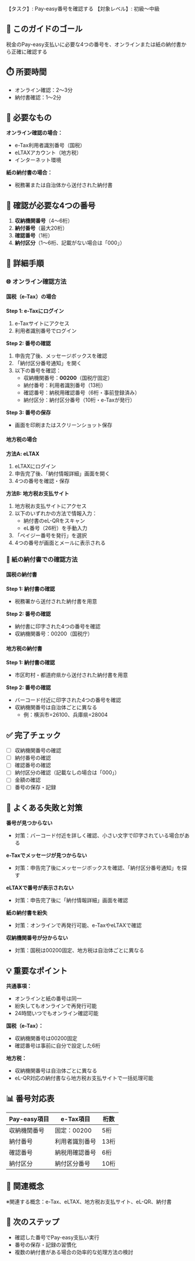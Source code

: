 【タスク】: Pay-easy番号を確認する
【対象レベル】: 初級〜中級

## 🎯 このガイドのゴール
税金のPay-easy支払いに必要な4つの番号を、オンラインまたは紙の納付書から正確に確認する

## ⏱️ 所要時間
- オンライン確認：2〜3分
- 納付書確認：1〜2分

## 🧰 必要なもの
**オンライン確認の場合：**
- e-Tax利用者識別番号（国税）
- eLTAXアカウント（地方税）
- インターネット環境

**紙の納付書の場合：**
- 税務署または自治体から送付された納付書

## 📝 確認が必要な4つの番号
1. **収納機関番号**（4〜6桁）
2. **納付番号**（最大20桁）
3. **確認番号**（1桁）
4. **納付区分**（1〜6桁、記載がない場合は「000」）

## 🔧 詳細手順

### 🌐 オンライン確認方法

#### 国税（e-Tax）の場合

**Step 1: e-Taxにログイン**
1. e-Taxサイトにアクセス
2. 利用者識別番号でログイン

**Step 2: 番号の確認**
1. 申告完了後、メッセージボックスを確認
2. 「納付区分番号通知」を開く
3. 以下の番号を確認：
   - 収納機関番号：**00200**（国税庁固定）
   - 納付番号：利用者識別番号（13桁）
   - 確認番号：納税用確認番号（6桁・事前登録済み）
   - 納付区分：納付区分番号（10桁・e-Taxが発行）

**Step 3: 番号の保存**
- 画面を印刷またはスクリーンショット保存

#### 地方税の場合

**方法A: eLTAX**
1. eLTAXにログイン
2. 申告完了後、「納付情報詳細」画面を開く
3. 4つの番号を確認・保存

**方法B: 地方税お支払サイト**
1. 地方税お支払サイトにアクセス
2. 以下のいずれかの方法で情報入力：
   - 納付書のeL-QRをスキャン
   - eL番号（26桁）を手動入力
3. 「ペイジー番号を発行」を選択
4. 4つの番号が画面とメールに表示される

### 📄 紙の納付書での確認方法

#### 国税の納付書
**Step 1: 納付書の確認**
- 税務署から送付された納付書を用意

**Step 2: 番号の確認**
- 納付書に印字された4つの番号を確認
- 収納機関番号：00200（国税庁）

#### 地方税の納付書
**Step 1: 納付書の確認**
- 市区町村・都道府県から送付された納付書を用意

**Step 2: 番号の確認**
- バーコード付近に印字された4つの番号を確認
- 収納機関番号は自治体ごとに異なる
  - 例：横浜市=26100、兵庫県=28004

## ✅ 完了チェック
- [ ] 収納機関番号の確認
- [ ] 納付番号の確認
- [ ] 確認番号の確認
- [ ] 納付区分の確認（記載なしの場合は「000」）
- [ ] 金額の確認
- [ ] 番号の保存・記録

## 🚨 よくある失敗と対策

**番号が見つからない**
- 対策：バーコード付近を詳しく確認、小さい文字で印字されている場合がある

**e-Taxでメッセージが見つからない**
- 対策：申告完了後にメッセージボックスを確認、「納付区分番号通知」を探す

**eLTAXで番号が表示されない**
- 対策：申告完了後に「納付情報詳細」画面を確認

**紙の納付書を紛失**
- 対策：オンラインで再発行可能、e-TaxやeLTAXで確認

**収納機関番号が分からない**
- 対策：国税は00200固定、地方税は自治体ごとに異なる

## 💡 重要なポイント

**共通事項：**
- オンラインと紙の番号は同一
- 紛失してもオンラインで再発行可能
- 24時間いつでもオンライン確認可能

**国税（e-Tax）：**
- 収納機関番号は00200固定
- 確認番号は事前に自分で設定した6桁

**地方税：**
- 収納機関番号は自治体ごとに異なる
- eL-QR対応の納付書なら地方税お支払サイトで一括処理可能

## 📊 番号対応表

| Pay-easy項目 | e-Tax項目 | 桁数 |
|-------------|-----------|------|
| 収納機関番号 | 固定：00200 | 5桁 |
| 納付番号 | 利用者識別番号 | 13桁 |
| 確認番号 | 納税用確認番号 | 6桁 |
| 納付区分 | 納付区分番号 | 10桁 |

## 🔄 関連概念
※関連する概念：e-Tax、eLTAX、地方税お支払サイト、eL-QR、納付書

## 🚀 次のステップ
- 確認した番号でPay-easy支払い実行
- 番号の保存・記録の習慣化
- 複数の納付書がある場合の効率的な処理方法の検討